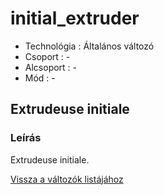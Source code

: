 # initial\_extruder

* Technológia : Általános változó
* Csoport : -
* Alcsoport : -
* Mód : -

## Extrudeuse initiale

### Leírás

Extrudeuse initiale.

[Vissza a változók listájához](/)

